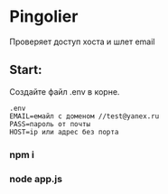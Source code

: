 # Pingolier
Проверяет доступ хоста и шлет email

## Start:

Создайте файл .env в корне.

    .env
    EMAIL=емайл с доменом //test@yanex.ru
    PASS=пароль от почты
    HOST=ip или адрес без порта
    
### npm i
### node app.js
 

